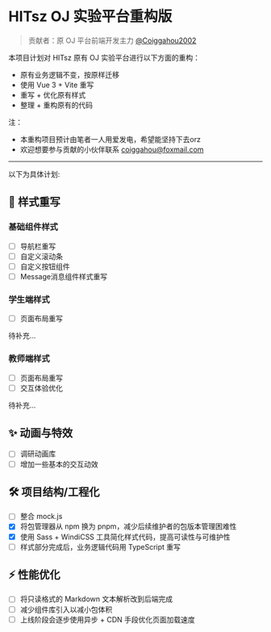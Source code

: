 # HITsz OJ 实验平台重构版

> 贡献者：原 OJ 平台前端开发主力 [@Coiggahou2002](https://github.com/Coiggahou2002)

本项目计划对 HITsz 原有 OJ 实验平台进行以下方面的重构：

- 原有业务逻辑不变，按原样迁移
- 使用 Vue 3 + Vite 重写
- 重写 + 优化原有样式
- 整理 + 重构原有的代码

注：
- 本重构项目预计由笔者一人用爱发电，希望能坚持下去orz
- 欢迎想要参与贡献的小伙伴联系 coiggahou@foxmail.com

---

以下为具体计划:

## 🎉 样式重写

### 基础组件样式

- [ ] 导航栏重写
- [ ] 自定义滚动条
- [ ] 自定义按钮组件
- [ ] Message消息组件样式重写

### 学生端样式

- [ ] 页面布局重写

待补充...

### 教师端样式

- [ ] 页面布局重写
- [ ] 交互体验优化

待补充...

## ✨ 动画与特效

- [ ] 调研动画库
- [ ] 增加一些基本的交互动效

## 🛠️ 项目结构/工程化

- [ ] 整合 mock.js
- [x] 将包管理器从 npm 换为 pnpm，减少后续维护者的包版本管理困难性
- [x] 使用 Sass + WindiCSS 工具简化样式代码，提高可读性与可维护性
- [ ] 样式部分完成后，业务逻辑代码用 TypeScript 重写

## ⚡ 性能优化

- [ ] 将只读格式的 Markdown 文本解析改到后端完成
- [ ] 减少组件库引入以减小包体积
- [ ] 上线阶段会逐步使用异步 + CDN 手段优化页面加载速度
